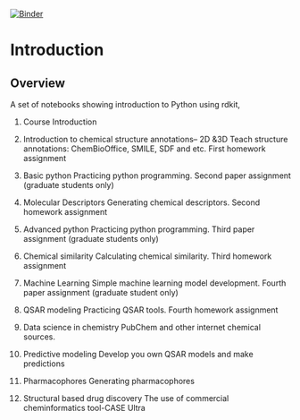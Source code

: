 
[![Binder](https://mybinder.org/badge_logo.svg)](https://mybinder.org/v2/gh/russodanielp/intro_cheminformatics/HEAD)

# Introduction



## Overview

A set of notebooks showing introduction to Python using rdkit, 

1) Course Introduction	

3)  Introduction to chemical structure annotations– 2D &3D
Teach structure annotations: ChemBioOffice, SMILE, SDF and etc. First homework assignment

3) Basic python
Practicing python programming. Second paper assignment (graduate students only)

4) Molecular Descriptors 
Generating chemical descriptors. Second homework assignment

5) Advanced python
Practicing python programming. Third paper assignment (graduate students only)

6) Chemical similarity
Calculating chemical similarity. Third homework assignment

7) Machine Learning
Simple machine learning model development. Fourth paper assignment (graduate student only)

8) QSAR modeling
Practicing QSAR tools. Fourth homework assignment

9) Data science in chemistry
PubChem and other internet chemical sources.

10) Predictive modeling
Develop you own QSAR models and make predictions

11) Pharmacophores
Generating pharmacophores 

12) Structural based drug discovery
The use of commercial cheminformatics tool-CASE Ultra
